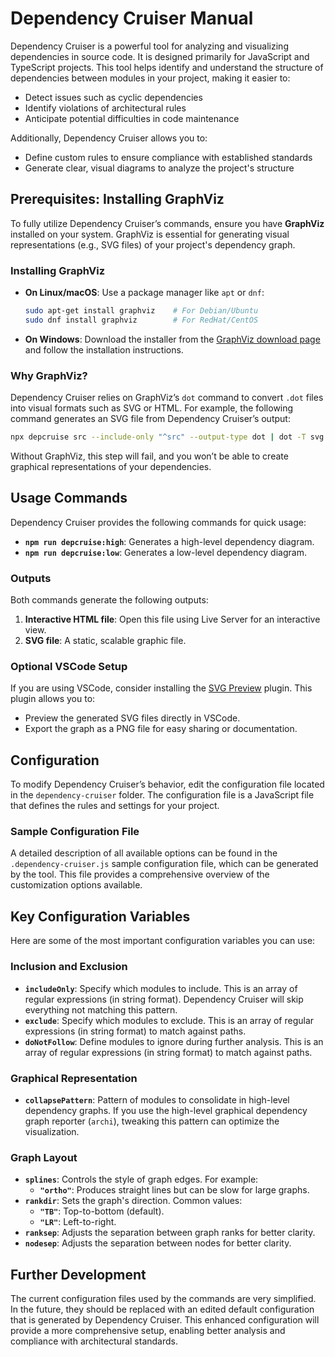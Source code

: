 # Dependency Cruiser Manual

Dependency Cruiser is a powerful tool for analyzing and visualizing dependencies in source code. It is designed primarily for JavaScript and TypeScript projects. This tool helps identify and understand the structure of dependencies between modules in your project, making it easier to:

- Detect issues such as cyclic dependencies
- Identify violations of architectural rules
- Anticipate potential difficulties in code maintenance

Additionally, Dependency Cruiser allows you to:

- Define custom rules to ensure compliance with established standards
- Generate clear, visual diagrams to analyze the project's structure

## Prerequisites: Installing GraphViz

To fully utilize Dependency Cruiser’s commands, ensure you have **GraphViz** installed on your system. GraphViz is essential for generating visual representations (e.g., SVG files) of your project's dependency graph.

### Installing GraphViz

- **On Linux/macOS**: Use a package manager like `apt` or `dnf`:
    ```bash
    sudo apt-get install graphviz    # For Debian/Ubuntu
    sudo dnf install graphviz        # For RedHat/CentOS
    ```
- **On Windows**: Download the installer from the [GraphViz download page](https://www.graphviz.org/download/) and follow the installation instructions.

### Why GraphViz?

Dependency Cruiser relies on GraphViz’s `dot` command to convert `.dot` files into visual formats such as SVG or HTML. For example, the following command generates an SVG file from Dependency Cruiser’s output:

```bash
npx depcruise src --include-only "^src" --output-type dot | dot -T svg > dependency-graph.svg
```

Without GraphViz, this step will fail, and you won’t be able to create graphical representations of your dependencies.

## Usage Commands

Dependency Cruiser provides the following commands for quick usage:

- **`npm run depcruise:high`**: Generates a high-level dependency diagram.
- **`npm run depcruise:low`**: Generates a low-level dependency diagram.

### Outputs

Both commands generate the following outputs:

1. **Interactive HTML file**: Open this file using Live Server for an interactive view.
2. **SVG file**: A static, scalable graphic file.

### Optional VSCode Setup

If you are using VSCode, consider installing the [SVG Preview](https://marketplace.visualstudio.com/items?itemName=jock.svg) plugin. This plugin allows you to:

- Preview the generated SVG files directly in VSCode.
- Export the graph as a PNG file for easy sharing or documentation.

## Configuration

To modify Dependency Cruiser’s behavior, edit the configuration file located in the `dependency-cruiser` folder. The configuration file is a JavaScript file that defines the rules and settings for your project.

### Sample Configuration File

A detailed description of all available options can be found in the `.dependency-cruiser.js` sample configuration file, which can be generated by the tool. This file provides a comprehensive overview of the customization options available.

## Key Configuration Variables

Here are some of the most important configuration variables you can use:

### Inclusion and Exclusion

- **`includeOnly`**: Specify which modules to include. This is an array of regular expressions (in string format). Dependency Cruiser will skip everything not matching this pattern.
- **`exclude`**: Specify which modules to exclude. This is an array of regular expressions (in string format) to match against paths.
- **`doNotFollow`**: Define modules to ignore during further analysis. This is an array of regular expressions (in string format) to match against paths.

### Graphical Representation

- **`collapsePattern`**: Pattern of modules to consolidate in high-level dependency graphs. If you use the high-level graphical dependency graph reporter (`archi`), tweaking this pattern can optimize the visualization.

### Graph Layout

- **`splines`**: Controls the style of graph edges. For example:
    - **`"ortho"`**: Produces straight lines but can be slow for large graphs.
- **`rankdir`**: Sets the graph's direction. Common values:
    - **`"TB"`**: Top-to-bottom (default).
    - **`"LR"`**: Left-to-right.
- **`ranksep`**: Adjusts the separation between graph ranks for better clarity.
- **`nodesep`**: Adjusts the separation between nodes for better clarity.

## Further Development

The current configuration files used by the commands are very simplified. In the future, they should be replaced with an edited default configuration that is generated by Dependency Cruiser. This enhanced configuration will provide a more comprehensive setup, enabling better analysis and compliance with architectural standards.
